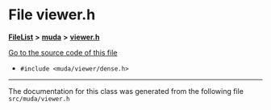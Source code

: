 

# File viewer.h



[**FileList**](files.md) **>** [**muda**](dir_be047e8c00f93e2e88c2a417393a7f42.md) **>** [**viewer.h**](viewer_8h.md)

[Go to the source code of this file](viewer_8h_source.md)



* `#include <muda/viewer/dense.h>`


































































------------------------------
The documentation for this class was generated from the following file `src/muda/viewer.h`

